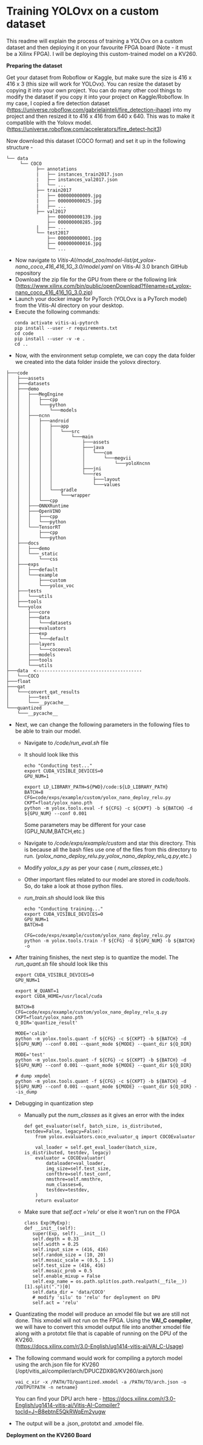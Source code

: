 # Training YOLOvx on a custom dataset

This readme will explain the process of training a YOLOvx on a custom dataset and then deploying it on your favourite FPGA board (Note - it must be a Xilinx FPGA). I will be deploying this custom-trained model on a KV260. </br>

**Preparing the dataset** </br>

Get your dataset from Roboflow or Kaggle, but make sure the size is 416 x 416 x 3 (this size will work for YOLOvx). You can resize the dataset by copying it into your own project. You can do many other cool things to modify the dataset if you copy it into your project on Kaggle/Roboflow. In my case, I copied a fire detection dataset (https://universe.roboflow.com/gabrielainteli/fire_detection-ihaqe) into my project and then resized it to 416 x 416 from 640 x 640. This was to make it compatible with the Yolovx model. (https://universe.roboflow.com/accelerators/fire_detect-hcjt3)

Now download this dataset (COCO format) and set it up in the following structure -
  ```
  └── data
       └── COCO
             ├── annotations
             |   ├── instances_train2017.json
             |   ├── instances_val2017.json
             |   └── ...
             ├── train2017
             |   ├── 000000000009.jpg
             |   ├── 000000000025.jpg
             |   ├── ...
             ├── val2017
                 ├── 000000000139.jpg
                 ├── 000000000285.jpg
             |   ├── ...
             └── test2017
                 ├── 000000000001.jpg
                 ├── 000000000016.jpg
                 └── ...
  ```

- Now navigate to *Vitis-AI/model_zoo/model-list/pt_yolox-nano_coco_416_416_1G_3.0/model.yaml* on Vitis-AI 3.0 branch GitHub repository 
- Download the zip file for the GPU from there or the following link (https://www.xilinx.com/bin/public/openDownload?filename=pt_yolox-nano_coco_416_416_1G_3.0.zip)
- Launch your docker image for PyTorch (YOLOvx is a PyTorch model) from the Vitis-AI directory on your desktop.
- Execute the following commands:
```
   conda activate vitis-ai-pytorch
   pip install --user -r requirements.txt 
   cd code
   pip install --user -v -e .
   cd ..
```
- Now, with the environment setup complete, we can copy the data folder we created into the data folder inside the yolovx directory.
```
├───code
│   ├───assets
│   ├───datasets
│   ├───demo
│   │   ├───MegEngine
│   │   │   ├───cpp
│   │   │   └───python
│   │   │       └───models
│   │   ├───ncnn
│   │   │   ├───android
│   │   │   │   ├───app
│   │   │   │   │   └───src
│   │   │   │   │       └───main
│   │   │   │   │           ├───assets
│   │   │   │   │           ├───java
│   │   │   │   │           │   └───com
│   │   │   │   │           │       └───megvii
│   │   │   │   │           │           └───yoloXncnn
│   │   │   │   │           ├───jni
│   │   │   │   │           └───res
│   │   │   │   │               ├───layout
│   │   │   │   │               └───values
│   │   │   │   └───gradle
│   │   │   │       └───wrapper
│   │   │   └───cpp
│   │   ├───ONNXRuntime
│   │   ├───OpenVINO
│   │   │   ├───cpp
│   │   │   └───python
│   │   └───TensorRT
│   │       ├───cpp
│   │       └───python
│   ├───docs
│   │   ├───demo
│   │   └───_static
│   │       └───css
│   ├───exps
│   │   ├───default
│   │   └───example
│   │       ├───custom
│   │       └───yolox_voc
│   ├───tests
│   │   └───utils
│   ├───tools
│   └───yolox
│       ├───core
│       ├───data
│       │   └───datasets
│       ├───evaluators
│       ├───exp
│       │   └───default
│       ├───layers
│       │   └───cocoeval
│       ├───models
│       ├───tools
│       └───utils
├───data  <---------------------------------------
│   └───COCO
├───float
├───qat
│   └───convert_qat_results
│       ├───test
│       └───__pycache__
└───quantized
    └───__pycache__
```
- Next, we can change the following parameters in the following files to be able to train our model.
  - Navigate to */code/run_eval.sh* file
  - It should look like this
    
    ```
    echo "Conducting test..."
    export CUDA_VISIBLE_DEVICES=0
    GPU_NUM=1
    
    export LD_LIBRARY_PATH=${PWD}/code:${LD_LIBRARY_PATH}
    BATCH=8
    CFG=code/exps/example/custom/yolox_nano_deploy_relu.py
    CKPT=float/yolox_nano.pth
    python -m yolox.tools.eval -f ${CFG} -c ${CKPT} -b ${BATCH} -d ${GPU_NUM} --conf 0.001
    ```
    Some parameters may be different for your case (GPU_NUM,BATCH,etc.)
  - Navigate to */code/exps/example/custom* and star this directory. This is because all the bash files use one of  the files from this directory to run. (*yolox_nano_deploy_relu.py*,*yolox_nano_deploy_relu_q.py*,etc.)
  - Modify *yolox_s.py* as per your case ( *num_classes*,etc.)
  - Other important files related to our model are stored in *code/tools*. So, do take a look at those python files.
  - *run_train.sh* should look like this
    
    ```
    echo "Conducting training..."
    export CUDA_VISIBLE_DEVICES=0
    GPU_NUM=1
    BATCH=8

    CFG=code/exps/example/custom/yolox_nano_deploy_relu.py
    python -m yolox.tools.train -f ${CFG} -d ${GPU_NUM} -b ${BATCH} -o
    ```
- After training finishes, the next step is to quantize the model. The *run_quant.sh* file should look like this

  ```
  export CUDA_VISIBLE_DEVICES=0
  GPU_NUM=1
  
  export W_QUANT=1
  export CUDA_HOME=/usr/local/cuda
  
  BATCH=8
  CFG=code/exps/example/custom/yolox_nano_deploy_relu_q.py
  CKPT=float/yolox_nano.pth
  Q_DIR='quantize_result'
  
  MODE='calib'
  python -m yolox.tools.quant -f ${CFG} -c ${CKPT} -b ${BATCH} -d ${GPU_NUM} --conf 0.001 --quant_mode ${MODE} --quant_dir ${Q_DIR}
  
  MODE='test'
  python -m yolox.tools.quant -f ${CFG} -c ${CKPT} -b ${BATCH} -d ${GPU_NUM} --conf 0.001 --quant_mode ${MODE} --quant_dir ${Q_DIR}
  
  # dump xmpdel
  python -m yolox.tools.quant -f ${CFG} -c ${CKPT} -b ${BATCH} -d ${GPU_NUM} --conf 0.001 --quant_mode ${MODE} --quant_dir ${Q_DIR} --is_dump
  ```
- Debugging in quantization step
  - Manually put the *num_classes* as it gives an error with the index
    ```
    def get_evaluator(self, batch_size, is_distributed, testdev=False, legacy=False):
        from yolox.evaluators.coco_evaluator_q import COCOEvaluator

        val_loader = self.get_eval_loader(batch_size, is_distributed, testdev, legacy)
        evaluator = COCOEvaluator(
            dataloader=val_loader,
            img_size=self.test_size,
            confthre=self.test_conf,
            nmsthre=self.nmsthre,
            num_classes=6,
            testdev=testdev,
        )
        return evaluator
     ```
  - Make sure that *self.act ='relu'* or else it won't run on the FPGA
     ```
     class Exp(MyExp):
     def __init__(self):
        super(Exp, self).__init__()
        self.depth = 0.33
        self.width = 0.25
        self.input_size = (416, 416)
        self.random_size = (10, 20)
        self.mosaic_scale = (0.5, 1.5)
        self.test_size = (416, 416)
        self.mosaic_prob = 0.5
        self.enable_mixup = False
        self.exp_name = os.path.split(os.path.realpath(__file__))[1].split(".")[0]
        self.data_dir = 'data/COCO'
        # modify 'silu' to 'relu' for deployment on DPU
        self.act = 'relu'
      ```
- Quantizating the model will produce an xmodel file but we are still not done. This xmodel will not run on the FPGA. Using the **VAI_C compiler**, we will have to convert this xmodel output file into another xmodel file along with a prototxt file that is capable of running on the DPU of the KV260. </br>
  (https://docs.xilinx.com/r/3.0-English/ug1414-vitis-ai/VAI_C-Usage)
- The following command would work for compiling a pytorch model using the arch.json file for KV260 (/opt/vitis_ai/compiler/arch/DPUCZDX8G/KV260/arch.json)
  
  ```
  vai_c_xir -x /PATH/TO/quantized.xmodel -a /PATH/TO/arch.json -o /OUTPUTPATH -n netname}
  ```
  You can find your DPU arch here - https://docs.xilinx.com/r/3.0-English/ug1414-vitis-ai/Vitis-AI-Compiler?tocId=J~B8ebtnE5QkRWqEm2yugw
- The output will be a .json,.prototxt and .xmodel file.

 **Deployment on the KV260 Board**
 

